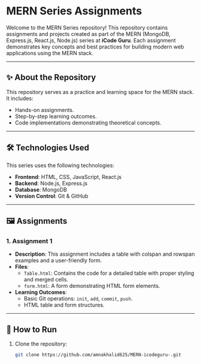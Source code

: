 
# MERN Series Assignments

Welcome to the MERN Series repository! This repository contains assignments and projects created as part of the MERN (MongoDB, Express.js, React.js, Node.js) series at **iCode Guru**. Each assignment demonstrates key concepts and best practices for building modern web applications using the MERN stack.

---

## ✨ **About the Repository**

This repository serves as a practice and learning space for the MERN stack. It includes:
- Hands-on assignments.
- Step-by-step learning outcomes.
- Code implementations demonstrating theoretical concepts.

---

## 🛠️ **Technologies Used**

This series uses the following technologies:
- **Frontend**: HTML, CSS, JavaScript, React.js
- **Backend**: Node.js, Express.js
- **Database**: MongoDB
- **Version Control**: Git & GitHub

---

##  🖼️ **Assignments**

### **1. Assignment 1**
- **Description**: This assignment includes a table with colspan and rowspan examples and a user-friendly form.
- **Files**:
  - `Table.html`: Contains the code for a detailed table with proper styling and merged cells.
  - `form.html`: A form demonstrating HTML form elements.
- **Learning Outcomes**:
  - Basic Git operations: `init`, `add`, `commit`, `push`.
  - HTML table and form structures.

---

## 🚀 **How to Run**

1. Clone the repository:
   ```bash
   git clone https://github.com/amnakhalid625/MERN-icodeguru-.git

